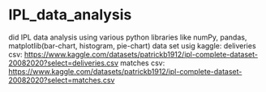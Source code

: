 # IPL_data_analysis
did IPL data analysis using various python libraries like numPy, pandas, matplotlib(bar-chart, histogram, pie-chart)
data set usig kaggle: 
deliveries csv: https://www.kaggle.com/datasets/patrickb1912/ipl-complete-dataset-20082020?select=deliveries.csv
matches csv: https://www.kaggle.com/datasets/patrickb1912/ipl-complete-dataset-20082020?select=matches.csv
